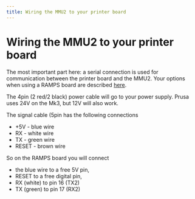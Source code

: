 ```yaml
---
title: Wiring the MMU2 to your printer board
---
```


# Wiring the MMU2 to your printer board

The most important part here: a serial connection is used for communication between the printer board and the MMU2. Your options
when using a RAMPS board are described [here](RAMPSserial).

The 4pin (2 red/2 black) power cable will go to your power supply. Prusa uses 24V on the Mk3, but 12V will also work.

The signal cable (5pin has the following connections

* +5V - blue wire
* RX - white wire
* TX - green wire
* RESET - brown wire

So on the RAMPS board you will connect

* the blue wire to a free 5V pin,
* RESET to a free digital pin,
* RX (white) to pin 16 (TX2)
* TX (green) to pin 17 (RX2)

